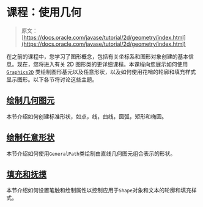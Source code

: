 # 课程：使用几何

> 原文： [https://docs.oracle.com/javase/tutorial/2d/geometry/index.html](https://docs.oracle.com/javase/tutorial/2d/geometry/index.html)

在之前的课程中，您学习了图形概念，包括有关坐标系和图形对象创建的基本信息。现在，您将进入有关 2D 图形类的更详细课程。本课程向您展示如何使用 [`Graphics2D`](https://docs.oracle.com/javase/8/docs/api/java/awt/Graphics2D.html) 类绘制图形基元以及任意形状，以及如何使用花哨的轮廓和填充样式显示图形。以下各节将讨论这些主题。

## [绘制几何图元](primitives.html)

本节介绍如何创建标准形状，如点，线，曲线，圆弧，矩形和椭圆。

## [绘制任意形状](arbitrary.html)

本节介绍如何使用`GeneralPath`类绘制由直线几何图元组合表示的形状。

## [填充和抚摸](strokeandfill.html)

本节介绍如何设置笔触和绘制属性以控制应用于`Shape`对象和文本的轮廓和填充样式。